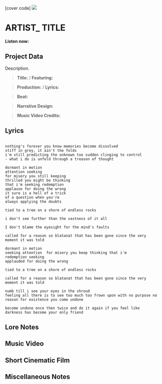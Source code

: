 [cover code] ![](57175019_319474918741616_8502199518755923887_n.jpg)

# ARTIST_ TITLE

**Listen now:** 

## Project Data

Description.

> **Title:**  / **Featuring:** 

> **Production:**  / **Lyrics:** 

> **Beat:**

> **Narrative Design:**

> **Music Video Credits:**


## Lyrics

```

nothing's forever you know memories become dissolved
stiff in grey, it ain't the folds
i'm still predicting the unknown too sudden clinging to control
- what i do is unfold through a treason of thought 

dormant in motion
attention seeking 
for misery you still keeping 
thrilled you might be thinking 
that i'm seeking redemption 
applause for doing the wrong
it sure is a hell of a trick 
of a question when you're 
always applying the doubts

tied to a tree on a shore of endless rocks

i don't see further than the vastness of it all

I don't blame the eyesight for the mind's faults

called for a reason so blatanat that has been gone since the very moment it was told

dormant in motion
seeking attention  for misery you keep thinking that i'm
redemption seeking 
applauded for doing the wrong

tied to a tree on a shore of endless rocks

called for a reason so blatanat that has been gone since the very moment it was told

numb till i see your eyes in the shroud
feeling all there is to see too much too frown upon with no purpose no reason for existence you come undone

become undone once then twice and do it again if you feel like darkness has become your only friend

```

## Lore Notes

## Music Video

## Short Cinematic Film

## Miscellaneous Notes
